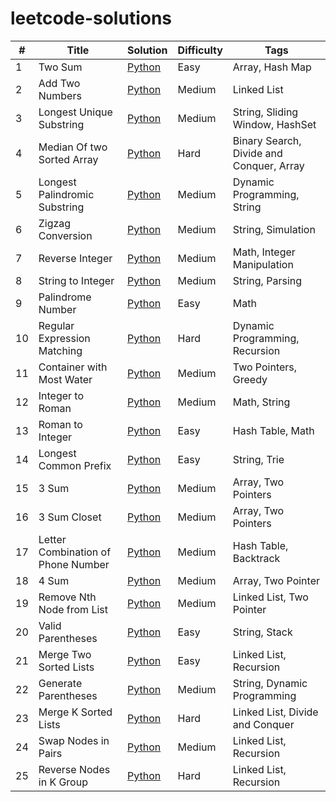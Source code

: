 # leetcode-solutions

| #  | Title                              | Solution                                               | Difficulty | Tags                                     |
|----|------------------------------------|--------------------------------------------------------|------------|------------------------------------------|
| 1  | Two Sum                            | [Python](Easy/two_sum.py)                              | Easy       | Array, Hash Map                          |
| 2  | Add Two Numbers                    | [Python](Medium/add_two_numbers.py)                    | Medium     | Linked List                              |
| 3  | Longest Unique Substring           | [Python](Medium/longest_substring.py)                  | Medium     | String, Sliding Window, HashSet          |
| 4  | Median Of two Sorted Array         | [Python](Hard/median_of_two_array.py)                  | Hard       | Binary Search, Divide and Conquer, Array |
| 5  | Longest Palindromic Substring      | [Python](Medium/palindromic_substring.py)              | Medium     | Dynamic Programming, String              |
| 6  | Zigzag Conversion                  | [Python](Medium/zigzag_conversion.py)                  | Medium     | String, Simulation                       |
| 7  | Reverse Integer                    | [Python](Medium/reverse_integer.py)                    | Medium     | Math, Integer Manipulation               |
| 8  | String to Integer                  | [Python](Medium/string_to_integer.py)                  | Medium     | String, Parsing                          |
| 9  | Palindrome Number                  | [Python](Easy/palindrome_number.py)                    | Easy       | Math                                     |
| 10 | Regular Expression Matching        | [Python](Hard/regular_expression_matching.py)          | Hard       | Dynamic Programming, Recursion           |
| 11 | Container with Most Water          | [Python](Medium/container_with_most_water.py)          | Medium     | Two Pointers, Greedy                     |
| 12 | Integer to Roman                   | [Python](Medium/integer_to_roman.py)                   | Medium     | Math, String                             |
| 13 | Roman to Integer                   | [Python](Easy/roman_to_integer.py)                     | Easy       | Hash Table, Math                         |
| 14 | Longest Common Prefix              | [Python](Easy/longest_common_prefix.py)                | Easy       | String, Trie                             |
| 15 | 3 Sum                              | [Python](Medium/3sum.py)                               | Medium     | Array, Two Pointers                      |
| 16 | 3 Sum Closet                       | [Python](Medium/3sum_closet.py)                        | Medium     | Array, Two Pointers                      |
| 17 | Letter Combination of Phone Number | [Python](Medium/letter_combination_of_phone_number.py) | Medium     | Hash Table, Backtrack                    | 
| 18 | 4 Sum                              | [Python](Medium/4sum.py)                               | Medium     | Array, Two Pointer                       | 
| 19 | Remove Nth Node from List          | [Python](Medium/remove_nth_node.py)                    | Medium     | Linked List, Two Pointer                 | 
| 20 | Valid Parentheses                  | [Python](Easy/valid_parentheses.py)                    | Easy       | String, Stack                            | 
| 21 | Merge Two Sorted Lists             | [Python](Easy/merge_two_sorted_list.py)                | Easy       | Linked List, Recursion                   | 
| 22 | Generate Parentheses               | [Python](Medium/generate_parentheses.py)               | Medium     | String, Dynamic Programming              | 
| 23 | Merge K Sorted Lists               | [Python](Hard/merge_k_sorted_lists.py)                 | Hard       | Linked List, Divide and Conquer          | 
| 24 | Swap Nodes in Pairs                | [Python](Medium/swap_nodes_in_pairs.py)                | Medium     | Linked List, Recursion                   | 
| 25 | Reverse Nodes in K Group           | [Python](Hard/reverse_nodes_in_k-group.py)             | Hard       | Linked List, Recursion                   | 
